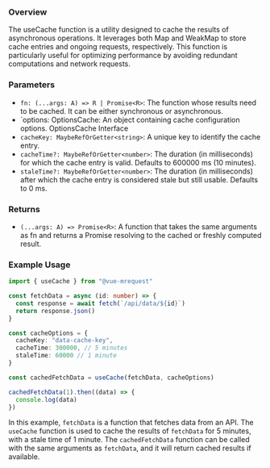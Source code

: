 ### Overview

The useCache function is a utility designed to cache the results of asynchronous operations. It leverages both Map and WeakMap to store cache entries and ongoing requests, respectively. This function is particularly useful for optimizing performance by avoiding redundant computations and network requests.

### Parameters

- `fn: (...args: A) => R | Promise<R>`: The function whose results need to be cached. It can be either synchronous or asynchronous.
- `options: OptionsCache: An object containing cache configuration options.
  OptionsCache Interface
- `cacheKey: MaybeRefOrGetter<string>`: A unique key to identify the cache entry.
- `cacheTime?: MaybeRefOrGetter<number>`: The duration (in milliseconds) for which the cache entry is valid. Defaults to 600000 ms (10 minutes).
- `staleTime?: MaybeRefOrGetter<number>`: The duration (in milliseconds) after which the cache entry is considered stale but still usable. Defaults to 0 ms.

### Returns

- `(...args: A) => Promise<R>`: A function that takes the same arguments as fn and returns a Promise resolving to the cached or freshly computed result.

### Example Usage

```typescript
import { useCache } from "@vue-mrequest"

const fetchData = async (id: number) => {
  const response = await fetch(`/api/data/${id}`)
  return response.json()
}

const cacheOptions = {
  cacheKey: "data-cache-key",
  cacheTime: 300000, // 5 minutes
  staleTime: 60000 // 1 minute
}

const cachedFetchData = useCache(fetchData, cacheOptions)

cachedFetchData(1).then((data) => {
  console.log(data)
})
```

In this example, `fetchData` is a function that fetches data from an API. The `useCache` function is used to cache the results of `fetchData` for 5 minutes, with a stale time of 1 minute. The `cachedFetchData` function can be called with the same arguments as `fetchData`, and it will return cached results if available.
